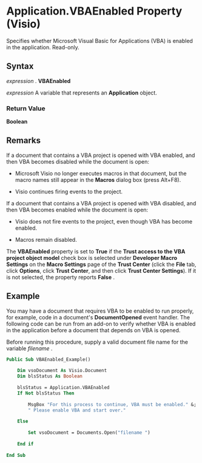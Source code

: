 
# Application.VBAEnabled Property (Visio)

Specifies whether Microsoft Visual Basic for Applications (VBA) is enabled in the application. Read-only.


## Syntax

 _expression_ . **VBAEnabled**

 _expression_ A variable that represents an **Application** object.


### Return Value

 **Boolean**


## Remarks

If a document that contains a VBA project is opened with VBA enabled, and then VBA becomes disabled while the document is open:


- Microsoft Visio no longer executes macros in that document, but the macro names still appear in the  **Macros** dialog box (press Alt+F8).
    
- Visio continues firing events to the project.
    
If a document that contains a VBA project is opened with VBA disabled, and then VBA becomes enabled while the document is open:


- Visio does not fire events to the project, even though VBA has become enabled.
    
- Macros remain disabled.
    
The  **VBAEnabled** property is set to **True** if the **Trust access to the VBA project object model** check box is selected under **Developer Macro Settings** on the **Macro Settings** page of the **Trust Center** (click the **File** tab, click **Options**, click  **Trust Center**, and then click  **Trust Center Settings**). If it is not selected, the property reports  **False** .


## Example

You may have a document that requires VBA to be enabled to run properly, for example, code in a document's  **DocumentOpened** event handler. The following code can be run from an add-on to verify whether VBA is enabled in the application before a document that depends on VBA is opened.

Before running this procedure, supply a valid document file name for the variable  _filename_ .




```vb
Public Sub VBAEnabled_Example() 
 
    Dim vsoDocument As Visio.Document 
    Dim blsStatus As Boolean 
 
    blsStatus = Application.VBAEnabled  
    If Not blsStatus Then 
 
        MsgBox "For this process to continue, VBA must be enabled." &; _ 
        " Please enable VBA and start over." 
 
    Else 
 
        Set vsoDocument = Documents.Open("filename ") 
 
    End if 
 
End Sub
```

